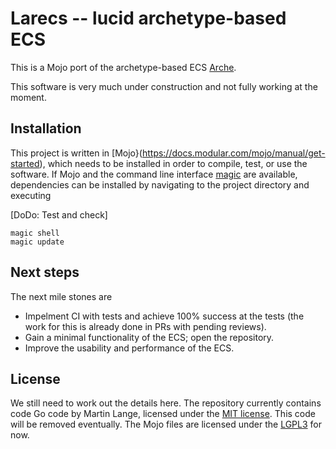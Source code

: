# Larecs -- lucid archetype-based ECS

This is a Mojo port of the archetype-based ECS [Arche](https://github.com/mlange-42/arche).

This software is very much under construction and not fully working at the moment.

## Installation

This project is written in [Mojo}(https://docs.modular.com/mojo/manual/get-started), which needs to be installed in order to compile, test, or use the software.
If Mojo and the command line interface [magic](https://docs.modular.com/magic/) are available, dependencies can be installed by navigating to the project directory and executing  

[DoDo: Test and check]

```
magic shell
magic update
```

## Next steps

The next mile stones are
- Impelment CI with tests and achieve 100% success at the tests (the work for this is already done in PRs with pending reviews).
- Gain a minimal functionality of the ECS; open the repository.
- Improve the usability and performance of the ECS. 

## License

We still need to work out the details here. The repository currently contains code Go code by Martin Lange, licensed under the [MIT license](https://github.com/mlange-42/arche/blob/main/LICENSE). This code will be removed eventually. The Mojo files are licensed under the [LGPL3](https://www.gnu.org/licenses/lgpl-3.0.de.html) for now. 
